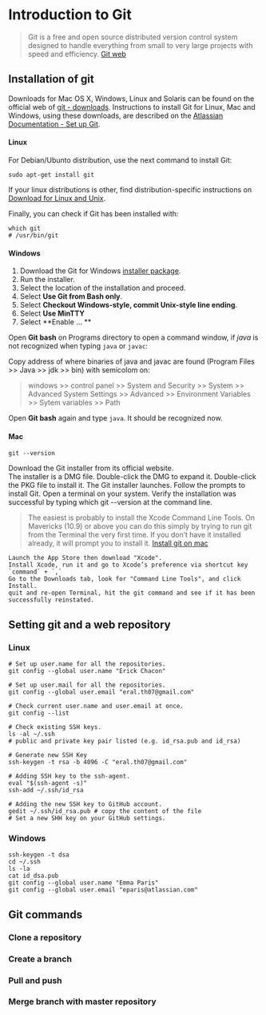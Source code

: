# Introduction to Git

>  Git is a free and open source distributed version control system designed to handle everything from small to very large projects with speed and efficiency. [Git web](https://git-scm.com/)

## Installation of git

Downloads for Mac OS X, Windows, Linux and Solaris can be found on the official web of [git - downloads](https://git-scm.com/downloads). Instructions to install Git for Linux, Mac and Windows, using these downloads, are described on the [Atlassian Documentation - Set up Git](https://confluence.atlassian.com/bitbucket/set-up-git-744723531.html).

#### Linux

For Debian/Ubunto distribution, use the next command to install Git:
```
sudo apt-get install git
```

If your linux distributions is other, find distribution-specific instructions on [Download for Linux and Unix](https://git-scm.com/download/linux).

Finally, you can check if Git has been installed with:
```
which git
# /usr/bin/git
```

#### Windows

1. Download the Git for Windows [installer package](https://git-scm.com/download/win).
2. Run the installer.
3. Select the location of the installation and proceed.
4. Select **Use Git from Bash only**.
5. Select **Checkout Windows-style, commit Unix-style line ending**.
6. Select **Use MinTTY**
7. Select **Enable ... **

Open **Git bash** on Programs directory to open a command window, if *java* is not recognized when typing `java` or `javac`:

Copy address of where binaries of java and javac are found (Program Files >> Java >> jdk >> bin) with semicolom on:

> windows >> control panel >> System and Security >> System >> Advanced System Settings >> Advanced >> Environment Variables >> Sytem variables >> Path

Open **Git bash** again and type `java`. It should be recognized now.

#### Mac

```
git --version
```
Download the Git installer from its official website.  
The installer is a DMG file. 
Double-click the DMG to expand it.
Double-click the PKG file to install it.
The Git installer launches.
Follow the prompts to install Git.
Open a terminal on your system.
Verify the installation was successful by typing which git --version at the command line.



> The easiest is probably to install the Xcode Command Line Tools. On Mavericks (10.9) or above you can do this simply by trying to run git from the Terminal the very first time. If you don’t have it installed already, it will prompt you to install it. [Install git on mac](https://git-scm.com/book/en/v2/Getting-Started-Installing-Git)

```
Launch the App Store then download "Xcode".
Install Xcode, run it and go to Xcode’s preference via shortcut key `command` + `,`
Go to the Downloads tab, look for "Command Line Tools", and click Install.
quit and re-open Terminal, hit the git command and see if it has been successfully reinstated.
```

## Setting git and a web repository

### Linux

```
# Set up user.name for all the repositories.
git config --global user.name "Erick Chacon"

# Set up user.mail for all the repositories.
git config --global user.email "eral.th07@gmail.com"

# Check current user.name and user.email at once.
git config --list

# Check existing SSH keys.
ls -al ~/.ssh 
# public and private key pair listed (e.g. id_rsa.pub and id_rsa)

# Generate new SSH Key
ssh-keygen -t rsa -b 4096 -C "eral.th07@gmail.com"

# Adding SSH key to the ssh-agent.
eval "$(ssh-agent -s)"
ssh-add ~/.ssh/id_rsa

# Adding the new SSH key to GitHub account.
gedit ~/.ssh/id_rsa.pub # copy the content of the file
# Set a new SHH key on your GitHub settings.
```

### Windows

```
ssh-keygen -t dsa
cd ~/.ssh
ls -la
cat id_dsa.pub
git config --global user.name "Emma Paris"
git config --global user.email "eparis@atlassian.com"
```

## Git commands

### Clone a repository

### Create a branch

### Pull and push

### Merge branch with master repository

